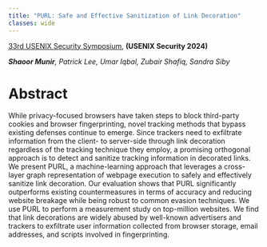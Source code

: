 ```yaml
---
title: "PURL: Safe and Effective Sanitization of Link Decoration"
classes: wide
---
```

[33rd USENIX Security Symposium](https://arxiv.org/abs/2308.03417), **(USENIX Security 2024)**

***Shaoor Munir**, Patrick Lee, Umar Iqbal, Zubair Shafiq, Sandra Siby*
# Abstract

While privacy-focused browsers have taken steps to block third-party cookies and browser fingerprinting, novel tracking methods that bypass existing defenses continue to emerge. Since trackers need to exfiltrate information from the client- to server-side through link decoration regardless of the tracking technique they employ, a promising orthogonal approach is to detect and sanitize tracking information in decorated links. We present PURL, a machine-learning approach that leverages a cross-layer graph representation of webpage execution to safely and effectively sanitize link decoration. Our evaluation shows that PURL significantly outperforms existing countermeasures in terms of accuracy and reducing website breakage while being robust to common evasion techniques. We use PURL to perform a measurement study on top-million websites. We find that link decorations are widely abused by well-known advertisers and trackers to exfiltrate user information collected from browser storage, email addresses, and scripts involved in fingerprinting.